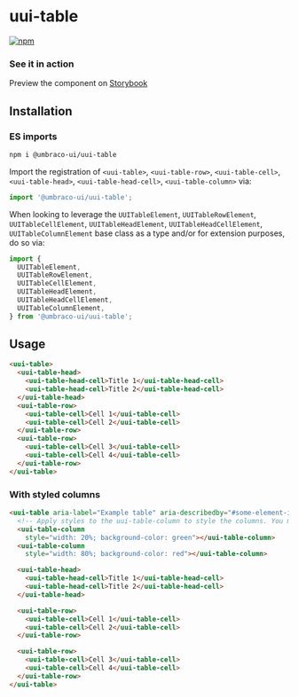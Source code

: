 # uui-table

[![npm](https://img.shields.io/npm/v/@umbraco-ui/uui-table?logoColor=%231B264F)](https://www.npmjs.com/package/@umbraco-ui/uui-table)

### See it in action

Preview the component on [Storybook](hhttps://uui.umbraco.com/?path=/docs/uui-table--docs)

## Installation

### ES imports

```zsh
npm i @umbraco-ui/uui-table
```

Import the registration of `<uui-table>`, `<uui-table-row>`, `<uui-table-cell>`, `<uui-table-head>`, `<uui-table-head-cell>`, `<uui-table-column>` via:

```javascript
import '@umbraco-ui/uui-table';
```

When looking to leverage the `UUITableElement`, `UUITableRowElement`, `UUITableCellElement`, `UUITableHeadElement`, `UUITableHeadCellElement`, `UUITableColumnElement` base class as a type and/or for extension purposes, do so via:

```javascript
import {
  UUITableElement,
  UUITableRowElement,
  UUITableCellElement,
  UUITableHeadElement,
  UUITableHeadCellElement,
  UUITableColumnElement,
} from '@umbraco-ui/uui-table';
```

## Usage

```html
<uui-table>
  <uui-table-head>
    <uui-table-head-cell>Title 1</uui-table-head-cell>
    <uui-table-head-cell>Title 2</uui-table-head-cell>
  </uui-table-head>
  <uui-table-row>
    <uui-table-cell>Cell 1</uui-table-cell>
    <uui-table-cell>Cell 2</uui-table-cell>
  </uui-table-row>
  <uui-table-row>
    <uui-table-cell>Cell 3</uui-table-cell>
    <uui-table-cell>Cell 4</uui-table-cell>
  </uui-table-row>
</uui-table>
```

### With styled columns

```html
<uui-table aria-label="Example table" aria-describedby="#some-element-id">
  <!-- Apply styles to the uui-table-column to style the columns. You must have the same number of this elements as you have columns -->
  <uui-table-column
    style="width: 20%; background-color: green"></uui-table-column>
  <uui-table-column
    style="width: 80%; background-color: red"></uui-table-column>

  <uui-table-head>
    <uui-table-head-cell>Title 1</uui-table-head-cell>
    <uui-table-head-cell>Title 2</uui-table-head-cell>
  </uui-table-head>

  <uui-table-row>
    <uui-table-cell>Cell 1</uui-table-cell>
    <uui-table-cell>Cell 2</uui-table-cell>
  </uui-table-row>

  <uui-table-row>
    <uui-table-cell>Cell 3</uui-table-cell>
    <uui-table-cell>Cell 4</uui-table-cell>
  </uui-table-row>
</uui-table>
```
